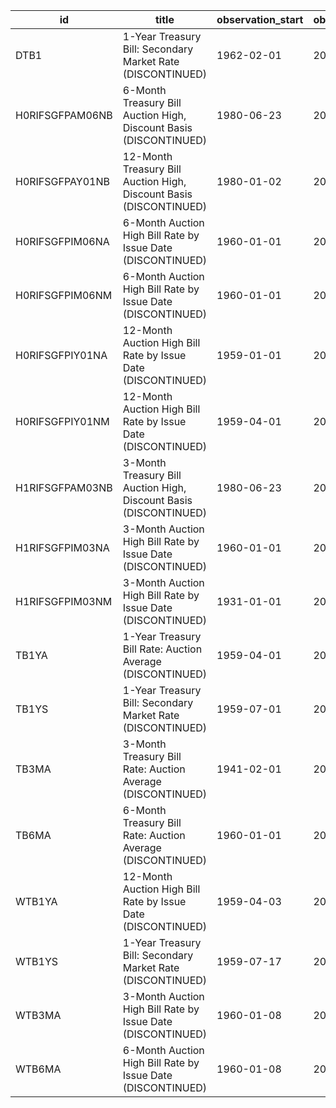 | id              | title                                                              | observation_start   | observation_end   |
|-----------------|--------------------------------------------------------------------|---------------------|-------------------|
| DTB1            | 1-Year Treasury Bill: Secondary Market Rate (DISCONTINUED)         | 1962-02-01          | 2001-08-24        |
| H0RIFSGFPAM06NB | 6-Month Treasury Bill Auction High, Discount Basis (DISCONTINUED)  | 1980-06-23          | 2000-06-26        |
| H0RIFSGFPAY01NB | 12-Month Treasury Bill Auction High, Discount Basis (DISCONTINUED) | 1980-01-02          | 2000-05-31        |
| H0RIFSGFPIM06NA | 6-Month Auction High Bill Rate by Issue Date (DISCONTINUED)        | 1960-01-01          | 2000-01-01        |
| H0RIFSGFPIM06NM | 6-Month Auction High Bill Rate by Issue Date (DISCONTINUED)        | 1960-01-01          | 2000-06-01        |
| H0RIFSGFPIY01NA | 12-Month Auction High Bill Rate by Issue Date (DISCONTINUED)       | 1959-01-01          | 2000-01-01        |
| H0RIFSGFPIY01NM | 12-Month Auction High Bill Rate by Issue Date (DISCONTINUED)       | 1959-04-01          | 2000-06-01        |
| H1RIFSGFPAM03NB | 3-Month Treasury Bill Auction High, Discount Basis (DISCONTINUED)  | 1980-06-23          | 2000-06-26        |
| H1RIFSGFPIM03NA | 3-Month Auction High Bill Rate by Issue Date (DISCONTINUED)        | 1960-01-01          | 2000-01-01        |
| H1RIFSGFPIM03NM | 3-Month Auction High Bill Rate by Issue Date (DISCONTINUED)        | 1931-01-01          | 2000-06-01        |
| TB1YA           | 1-Year Treasury Bill Rate: Auction Average (DISCONTINUED)          | 1959-04-01          | 2000-06-01        |
| TB1YS           | 1-Year Treasury Bill: Secondary Market Rate (DISCONTINUED)         | 1959-07-01          | 2001-07-01        |
| TB3MA           | 3-Month Treasury Bill Rate: Auction Average (DISCONTINUED)         | 1941-02-01          | 2000-06-01        |
| TB6MA           | 6-Month Treasury Bill Rate: Auction Average (DISCONTINUED)         | 1960-01-01          | 2000-06-01        |
| WTB1YA          | 12-Month Auction High Bill Rate by Issue Date (DISCONTINUED)       | 1959-04-03          | 2000-06-02        |
| WTB1YS          | 1-Year Treasury Bill: Secondary Market Rate (DISCONTINUED)         | 1959-07-17          | 2001-08-24        |
| WTB3MA          | 3-Month Auction High Bill Rate by Issue Date (DISCONTINUED)        | 1960-01-08          | 2000-06-30        |
| WTB6MA          | 6-Month Auction High Bill Rate by Issue Date (DISCONTINUED)        | 1960-01-08          | 2000-06-30        |